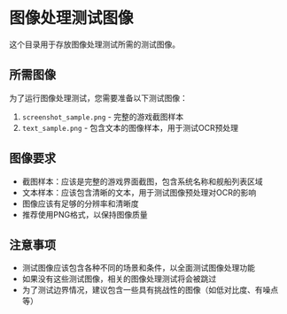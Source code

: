 # 图像处理测试图像

这个目录用于存放图像处理测试所需的测试图像。

## 所需图像

为了运行图像处理测试，您需要准备以下测试图像：

1. `screenshot_sample.png` - 完整的游戏截图样本
2. `text_sample.png` - 包含文本的图像样本，用于测试OCR预处理

## 图像要求

- 截图样本：应该是完整的游戏界面截图，包含系统名称和舰船列表区域
- 文本样本：应该包含清晰的文本，用于测试图像预处理对OCR的影响
- 图像应该有足够的分辨率和清晰度
- 推荐使用PNG格式，以保持图像质量

## 注意事项

- 测试图像应该包含各种不同的场景和条件，以全面测试图像处理功能
- 如果没有这些测试图像，相关的图像处理测试将会被跳过
- 为了测试边界情况，建议包含一些具有挑战性的图像（如低对比度、有噪点等）